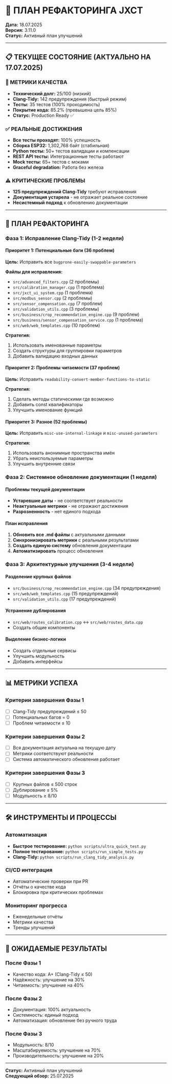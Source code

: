 # 🔄 ПЛАН РЕФАКТОРИНГА JXCT

**Дата:** 18.07.2025  
**Версия:** 3.11.0  
**Статус:** Активный план улучшений

---

## 📋 ТЕКУЩЕЕ СОСТОЯНИЕ (АКТУАЛЬНО НА 17.07.2025)

### 🎯 МЕТРИКИ КАЧЕСТВА
- **Технический долг:** 25/100 (низкий)
- **Clang-Tidy:** 142 предупреждения (быстрый режим)
- **Тесты:** 35 тестов (100% проходимость)
- **Покрытие кода:** 85.2% (превышена цель 85%)
- **Статус:** Production Ready ✅

### ✅ РЕАЛЬНЫЕ ДОСТИЖЕНИЯ
- **Все тесты проходят:** 100% успешность
- **Сборка ESP32:** 1,302,768 байт (стабильная)
- **Python тесты:** 50+ тестов валидации и компенсации
- **REST API тесты:** Интеграционные тесты работают
- **Mock тесты:** 65+ тестов с моками
- **Graceful degradation:** Работа без железа

### ⚠️ КРИТИЧЕСКИЕ ПРОБЛЕМЫ
- **125 предупреждений Clang-Tidy** требуют исправления
- **Документация устарела** - не отражает реальное состояние
- **Несистемный подход** к обновлению документации

---

## 🚀 ПЛАН РЕФАКТОРИНГА

### Фаза 1: Исправление Clang-Tidy (1-2 недели)

#### Приоритет 1: Потенциальные баги (36 проблем)
**Цель:** Исправить все `bugprone-easily-swappable-parameters`

**Файлы для исправления:**
- `src/advanced_filters.cpp` (2 проблемы)
- `src/calibration_manager.cpp` (1 проблема)
- `src/jxct_ui_system.cpp` (1 проблема)
- `src/modbus_sensor.cpp` (2 проблемы)
- `src/sensor_compensation.cpp` (7 проблем)
- `src/validation_utils.cpp` (3 проблемы)
- `src/business/crop_recommendation_engine.cpp` (9 проблем)
- `src/business/sensor_compensation_service.cpp` (1 проблема)
- `src/web/web_templates.cpp` (10 проблем)

**Стратегия:**
1. Использовать именованные параметры
2. Создать структуры для группировки параметров
3. Добавить валидацию входных данных

#### Приоритет 2: Проблемы читаемости (37 проблем)
**Цель:** Исправить `readability-convert-member-functions-to-static`

**Стратегия:**
1. Сделать методы статическими где возможно
2. Добавить const квалификаторы
3. Улучшить именование функций

#### Приоритет 3: Разное (52 проблемы)
**Цель:** Исправить `misc-use-internal-linkage` и `misc-unused-parameters`

**Стратегия:**
1. Использовать анонимные пространства имён
2. Убрать неиспользуемые параметры
3. Улучшить внутренние связи

### Фаза 2: Системное обновление документации (1 неделя)

#### Проблемы текущей документации
- **Устаревшие даты** - не соответствует реальности
- **Неактуальные метрики** - не отражают достижения
- **Разрозненность** - нет единого подхода

#### План исправления
1. **Обновить все .md файлы** с актуальными данными
2. **Синхронизировать метрики** с реальными результатами
3. **Создать единую систему** обновления документации
4. **Автоматизировать** процесс обновления

### Фаза 3: Архитектурные улучшения (3-4 недели)

#### Разделение крупных файлов
- `src/business/crop_recommendation_engine.cpp` (34 предупреждения)
- `src/web/web_templates.cpp` (15 предупреждений)
- `src/validation_utils.cpp` (17 предупреждений)

#### Устранение дублирования
- `src/web/routes_calibration.cpp` ↔ `src/web/routes_data.cpp`
- Создать общие компоненты

#### Выделение бизнес-логики
- Создать отдельные сервисы
- Улучшить модульность
- Добавить интерфейсы

---

## 📊 МЕТРИКИ УСПЕХА

### Критерии завершения Фазы 1
- [ ] Clang-Tidy предупреждений ≤ 50
- [ ] Потенциальных багов = 0
- [ ] Проблем читаемости ≤ 10

### Критерии завершения Фазы 2
- [ ] Вся документация актуальна на текущую дату
- [ ] Метрики соответствуют реальности
- [ ] Система автоматического обновления работает

### Критерии завершения Фазы 3
- [ ] Крупных файлов ≤ 500 строк
- [ ] Дублирование ≤ 5%
- [ ] Модульность ≥ 8/10

---

## 🛠️ ИНСТРУМЕНТЫ И ПРОЦЕССЫ

### Автоматизация
- **Быстрое тестирование:** `python scripts/ultra_quick_test.py`
- **Полное тестирование:** `python scripts/run_simple_tests.py`
- **Clang-Tidy:** `python scripts/run_clang_tidy_analysis.py`

### CI/CD интеграция
- Автоматические проверки при PR
- Отчёты о качестве кода
- Блокировка при критических проблемах

### Мониторинг прогресса
- Еженедельные отчёты
- Метрики качества
- Тренды улучшений

---

## 🎯 ОЖИДАЕМЫЕ РЕЗУЛЬТАТЫ

### После Фазы 1
- Качество кода: A+ (Clang-Tidy ≤ 50)
- Надёжность: улучшение на 30%
- Читаемость: улучшение на 40%

### После Фазы 2
- Документация: 100% актуальность
- Системность: единый подход
- Автоматизация: обновление без ручного труда

### После Фазы 3
- Модульность: 8/10
- Масштабируемость: улучшение на 70%
- Производительность: улучшение на 20%

---

**Статус:** Активный план улучшений  
**Следующий обзор:** 25.07.2025 